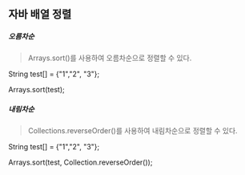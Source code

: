 ## 자바 배열 정렬



##### 오름차순

> Arrays.sort()를 사용하여 오름차순으로 정렬할 수 있다.

String test[] = {"1","2", "3"};

Arrays.sort(test);





##### 내림차순

> Collections.reverseOrder()를 사용하여 내림차순으로 정렬할 수 있다.

String test[] = {"1","2", "3"};

Arrays.sort(test, Collection.reverseOrder());